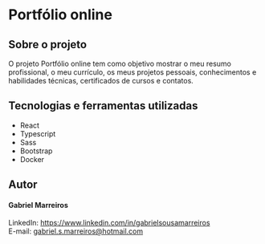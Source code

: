# Portfólio online

## Sobre o projeto
O projeto Portfólio online tem como objetivo mostrar o meu resumo profissional, o meu currículo, os meus projetos pessoais, conhecimentos e habilidades técnicas, certificados de cursos e contatos.

## Tecnologias e ferramentas utilizadas
- React
- Typescript
- Sass
- Bootstrap
- Docker

## Autor
#### Gabriel Marreiros
LinkedIn: <https://www.linkedin.com/in/gabrielsousamarreiros>
\
E-mail: <gabriel.s.marreiros@hotmail.com>